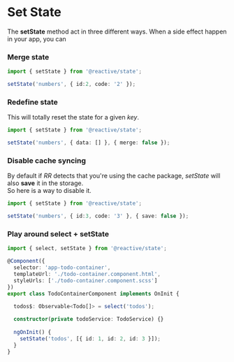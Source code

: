 # Set State

The **setState** method act in three different ways. When a side effect happen in your app, you can

### Merge state

```typescript
import { setState } from '@reactive/state';

setState('numbers', { id:2, code: '2' });
```

### Redefine state

This will totally reset the state for a given _key_.

```typescript
import { setState } from '@reactive/state';

setState('numbers', { data: [] }, { merge: false });
```

### Disable cache syncing

By default if _RR_ detects that you're using the cache package, _setState_ will also **save** it in the storage.  
So here is a way to disable it.

```typescript
import { setState } from '@reactive/state';

setState('numbers', { id:3, code: '3' }, { save: false });
```

### Play around select + setState

```typescript
import { select, setState } from '@reactive/state';

@Component({
  selector: 'app-todo-container',
  templateUrl: './todo-container.component.html',
  styleUrls: ['./todo-container.component.scss']
})
export class TodoContainerComponent implements OnInit {

  todos$: Observable<Todo[]> = select('todos');
  
  constructor(private todoService: TodoService) {}
 
  ngOnInit() {
    setState('todos', [{ id: 1, id: 2, id: 3 }]);
  }
}
```

